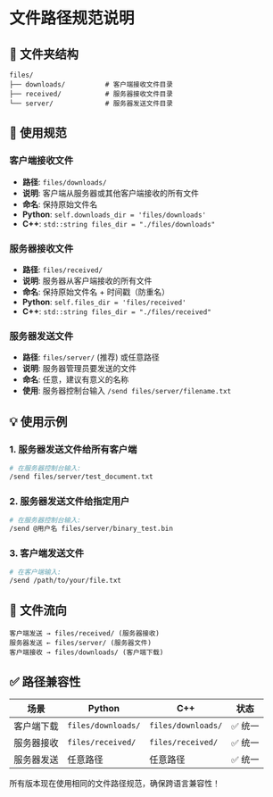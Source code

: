 # 文件路径规范说明

## 📁 文件夹结构

```
files/
├── downloads/          # 客户端接收文件目录
├── received/           # 服务器接收文件目录
└── server/             # 服务器发送文件目录
```

## 🎯 使用规范

### 客户端接收文件
- **路径**: `files/downloads/`
- **说明**: 客户端从服务器或其他客户端接收的所有文件
- **命名**: 保持原始文件名
- **Python**: `self.downloads_dir = 'files/downloads'`
- **C++**: `std::string files_dir = "./files/downloads"`

### 服务器接收文件  
- **路径**: `files/received/`
- **说明**: 服务器从客户端接收的所有文件
- **命名**: 保持原始文件名 + 时间戳（防重名）
- **Python**: `self.files_dir = 'files/received'`
- **C++**: `std::string files_dir = "./files/received"`

### 服务器发送文件
- **路径**: `files/server/` (推荐) 或任意路径
- **说明**: 服务器管理员要发送的文件
- **命名**: 任意，建议有意义的名称
- **使用**: 服务器控制台输入 `/send files/server/filename.txt`

## 💡 使用示例

### 1. 服务器发送文件给所有客户端
```bash
# 在服务器控制台输入:
/send files/server/test_document.txt
```

### 2. 服务器发送文件给指定用户
```bash
# 在服务器控制台输入:
/send @用户名 files/server/binary_test.bin
```

### 3. 客户端发送文件
```bash
# 在客户端输入:
/send /path/to/your/file.txt
```

## 🔄 文件流向

```
客户端发送 → files/received/ (服务器接收)
服务器发送 ← files/server/ (服务器文件)
客户端接收 → files/downloads/ (客户端下载)
```

## ✅ 路径兼容性

| 场景 | Python | C++ | 状态 |
|------|---------|-----|------|
| 客户端下载 | `files/downloads/` | `files/downloads/` | ✅ 统一 |
| 服务器接收 | `files/received/` | `files/received/` | ✅ 统一 |
| 服务器发送 | 任意路径 | 任意路径 | ✅ 统一 |

所有版本现在使用相同的文件路径规范，确保跨语言兼容性！